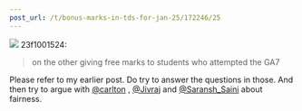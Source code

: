 ```yaml
---
post_url: /t/bonus-marks-in-tds-for-jan-25/172246/25
---
```

![](https://dub1.discourse-cdn.com/flex013/user_avatar/discourse.onlinedegree.iitm.ac.in/23f1001524/48/66882_2.png) 23f1001524:

> on the other giving free marks to students who attempted the GA7

Please refer to my earlier post. Do try to answer the questions in those. And then try to argue with [@carlton](/u/carlton) , [@Jivraj](/u/jivraj) and [@Saransh\_Saini](/u/saransh_saini) about fairness.